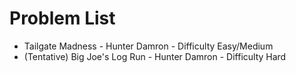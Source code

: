 Problem List
============

* Tailgate Madness - Hunter Damron - Difficulty Easy/Medium
* (Tentative) Big Joe's Log Run - Hunter Damron - Difficulty Hard
